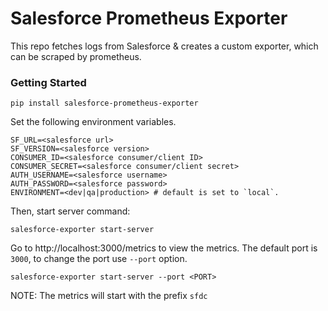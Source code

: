 # Salesforce Prometheus Exporter

This repo fetches logs from Salesforce & creates a custom exporter, which can be scraped by prometheus.

### Getting Started

```shell
pip install salesforce-prometheus-exporter
```

Set the following environment variables.
```shell
SF_URL=<salesforce url>
SF_VERSION=<salesforce version>
CONSUMER_ID=<salesforce consumer/client ID>
CONSUMER_SECRET=<salesforce consumer/client secret>
AUTH_USERNAME=<salesforce username>
AUTH_PASSWORD=<salesforce password>
ENVIRONMENT=<dev|qa|production> # default is set to `local`.
```
Then, start server command:

```shell
salesforce-exporter start-server
```
Go to http://localhost:3000/metrics to view the metrics. The default port is `3000`, to change the port use `--port` option.

```shell
salesforce-exporter start-server --port <PORT>
```

NOTE: The metrics will start with the prefix `sfdc`
